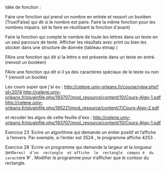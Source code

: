 Idée de fonction :

Faire une fonction qui prend un nombre en entrée et ressort un booléen (True/False) qui dit si le nombre est paire.
Faire la même fonction pour les nombres impairs. (et le faire en réutilisant la fonction d'avant)

Faire la fonction qui compte le nombre de toute les lettres dans un texte en un seul parcours de texte.
Afficher les résultats avec print ou bien les stocker dans une structure de donnée (tableau etmap )

FAire une fonction qui dit si la lettre e est présente dans un texte en entré. (renvoit un booléen)

FAire une fonction qui dit si il ya des caractéres spéciaux de le texte ou non ? (renvoit un boolée)


Les cours super que j'ai eu :
http://celene.univ-orleans.fr/course/view.php?id=2074
http://celene.univ-orleans.fr/pluginfile.php/193707/mod_resource/content/10/Cours-Algo-1.pdf
http://celene.univ-orleans.fr/pluginfile.php/195221/mod_resource/content/7/Cours-Algo-2.pdf

et recoder les algos de cette feuille d'exo :
http://celene.univ-orleans.fr/pluginfile.php/193707/mod_resource/content/10/Cours-Algo-1.pdf

Exercice 23
 ́
Ecrire un algorithme qui demande un entier positif et l’affiche `a l’envers. Par exemple, si
l’entier est
3524
, le programme affiche
4253
.

Exercice 28
 ́
Ecrire  un  programme  qui  demande  la  largeur  et  la  longueur  (enti`eres)  d’un  rectangle  et
affiche  le  rectangle  compos ́e  du  caract`ere
’#’
.  Modifier  le  programme  pour  n’afficher  que  le  contour  du
rectangle.
